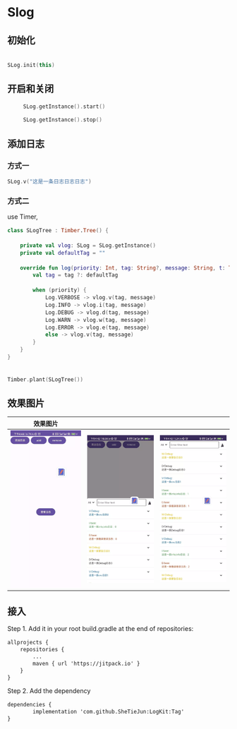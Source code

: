 # Slog

## 初始化

```kotlin

SLog.init(this)

```

## 开启和关闭

```kotlin
     SLog.getInstance().start()
```

```kotlin
     SLog.getInstance().stop()
```

## 添加日志

### 方式一

```kotlin
SLog.v("这是一条日志日志日志")
```

### 方式二

use Timer,

```Kotlin
class SLogTree : Timber.Tree() {

    private val vlog: SLog = SLog.getInstance()
    private val defaultTag = ""

    override fun log(priority: Int, tag: String?, message: String, t: Throwable?) {
        val tag = tag ?: defaultTag

        when (priority) {
            Log.VERBOSE -> vlog.v(tag, message)
            Log.INFO -> vlog.i(tag, message)
            Log.DEBUG -> vlog.d(tag, message)
            Log.WARN -> vlog.w(tag, message)
            Log.ERROR -> vlog.e(tag, message)
            else -> vlog.v(tag, message)
        }
    }
}


Timber.plant(SLogTree())
```

## 效果图片

| 效果图片                    |                     |                     |
|-------------------------|---------------------|---------------------|
| ![](img/def_pic_1.webp) | ![](img/pic_1.webp) | ![](img/pic_2.webp) |


## 接入

Step 1. Add it in your root build.gradle at the end of repositories:

	allprojects {
		repositories {
			...
			maven { url 'https://jitpack.io' }
		}
	}
Step 2. Add the dependency

	dependencies {
	        implementation 'com.github.SheTieJun:LogKit:Tag'
	}